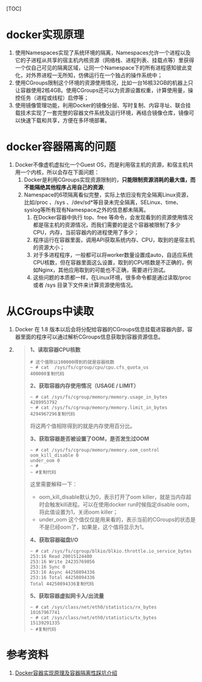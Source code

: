 [TOC]

# docker实现原理

1. 使用Namespaces实现了系统环境的隔离，Namespaces允许一个进程以及它的子进程从共享的宿主机内核资源（网络栈、进程列表、挂载点等）里获得一个仅自己可见的隔离区域，让同一个Namespace下的所有进程感知彼此变化，对外界进程一无所知，仿佛运行在一个独占的操作系统中；
2. 使用CGroups限制这个环境的资源使用情况，比如一台16核32GB的机器上只让容器使用2核4GB。使用CGroups还可以为资源设置权重，计算使用量，操控任务（进程或线程）启停等；
3. 使用镜像管理功能，利用Docker的镜像分层、写时复制、内容寻址、联合挂载技术实现了一套完整的容器文件系统及运行环境，再结合镜像仓库，镜像可以快速下载和共享，方便在多环境部署。

# docker容器隔离的问题

1. Docker不像虚机虚拟化一个Guest OS，而是利用宿主机的资源，和宿主机共用一个内核，所以会存在下面问题：
   1. Docker是利用CGroups实现资源限制的，**只能限制资源消耗的最大值，而不能隔绝其他程序占用自己的资源**;
   2. Namespace的6项隔离看似完整，实际上依旧没有完全隔离Linux资源，比如/proc 、/sys 、/dev/sd*等目录未完全隔离，SELinux、time、syslog等所有现有Namespace之外的信息都未隔离。
      1. 在Docker容器中执行 top、free 等命令，会发现看到的资源使用情况都是宿主机的资源情况，而我们需要的是这个容器被限制了多少CPU，内存，当前容器内的进程使用了多少；
      2. 程序运行在容器里面，调用API获取系统内存、CPU，取到的是宿主机的资源大小；
      3. 对于多进程程序，一般都可以将worker数量设置成auto，自适应系统CPU核数，但在容器里面这么设置，取到的CPU核数是不正确的，例如Nginx，其他应用取到的可能也不正确，需要进行测试。
      4. 这些问题的本质都一样，在Linux环境，很多命令都是通过读取/proc 或者 /sys 目录下文件来计算资源使用情况。

# **从CGroups中读取**

1. Docker 在 1.8 版本以后会将分配给容器的CGroups信息挂载进容器内部，容器里面的程序可以通过解析CGroups信息获取到容器资源信息。

2. > **1、读取容器CPU核数**
   >
   > ```
   > # 这个值除以100000得到的就是容器核数
   > ~ # cat  /sys/fs/cgroup/cpu/cpu.cfs_quota_us 
   > 400000复制代码
   > ```
   >
   > **2、获取容器内存使用情况（USAGE / LIMIT）**
   >
   > ```
   > ~ # cat /sys/fs/cgroup/memory/memory.usage_in_bytes 
   > 4289953792
   > ~ # cat /sys/fs/cgroup/memory/memory.limit_in_bytes 
   > 4294967296复制代码
   > ```
   >
   > 将这两个值相除得到的就是内存使用百分比。
   >
   > **3、获取容器是否被设置了OOM，是否发生过OOM**
   >
   > ```
   > ~ # cat /sys/fs/cgroup/memory/memory.oom_control 
   > oom_kill_disable 0
   > under_oom 0
   > ~ #
   > ~ #复制代码
   > ```
   >
   > 这里需要解释一下：
   >
   > - oom_kill_disable默认为0，表示打开了oom killer，就是当内存超时会触发kill进程。可以在使用docker run时候指定disable oom，将此值设置为1，关闭oom killer；
   > - under_oom 这个值仅仅是用来看的，表示当前的CGroups的状态是不是已经oom了，如果是，这个值将显示为1。
   >
   > **4、获取容器磁盘I/O**
   >
   > ```
   > ~ # cat /sys/fs/cgroup/blkio/blkio.throttle.io_service_bytes
   > 253:16 Read 20015124480
   > 253:16 Write 24235769856
   > 253:16 Sync 0
   > 253:16 Async 44250894336
   > 253:16 Total 44250894336
   > Total 44250894336复制代码
   > ```
   >
   > **5、获取容器虚拟网卡入/出流量**
   >
   > ```
   > ~ # cat /sys/class/net/eth0/statistics/rx_bytes 
   > 10167967741
   > ~ # cat /sys/class/net/eth0/statistics/tx_bytes 
   > 15139291335
   > ~ #复制代码
   > ```
   >
   > 

# 参考资料

1. [Docker容器实现原理及容器隔离性踩坑介绍](<https://juejin.im/post/5d2d9083e51d45777b1a3e5d>)